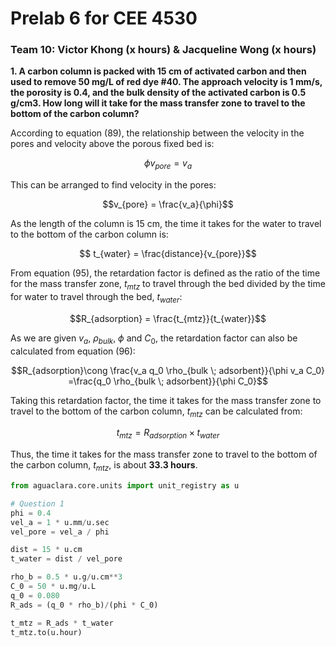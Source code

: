# Prelab 6 for CEE 4530

### Team 10: Victor Khong (x hours) & Jacqueline Wong (x hours) ###

<b> 1. A carbon column is packed with 15 cm of activated carbon and then used to remove 50 mg/L of red dye #40. The approach velocity is 1 mm/s, the porosity is 0.4, and the bulk density of the activated carbon is 0.5 g/cm3. How long will it take for the mass transfer zone to travel to the bottom of the carbon column? </b>

According to equation (89), the relationship between the velocity in the pores and velocity above the porous fixed bed is:

$$\phi v_{pore} = v_a$$

This can be arranged to find velocity in the pores:

$$v_{pore} = \frac{v_a}{\phi}$$

As the length of the column is 15 cm, the time it takes for the water to travel to the bottom of the carbon column is:

$$ t_{water} = \frac{distance}{v_{pore}}$$

From equation (95), the retardation factor is defined as the ratio of the time for the mass transfer zone, $t_{mtz}$ to travel through the bed divided by the time for water to travel through the bed, $t_{water}$:

$$R_{adsorption} = \frac{t_{mtz}}{t_{water}}$$

As we are given $v_{a}$, $\rho_{bulk}$, $\phi$ and $C_0$, the retardation factor can also be calculated from equation (96):

$$R_{adsorption}\cong \frac{v_a q_0 \rho_{bulk \; adsorbent}}{\phi v_a C_0} =\frac{q_0 \rho_{bulk \; adsorbent}}{\phi C_0}$$

Taking this retardation factor, the time it takes for the mass transfer zone to travel to the bottom of the carbon column, $t_{mtz}$ can be calculated from:

$$t_{mtz} = R_{adsorption} \times t_{water}$$

Thus, the time it takes for the mass transfer zone to travel to the bottom of the carbon column, $t_{mtz}$, is about <b>33.3 hours</b>.

```python
from aguaclara.core.units import unit_registry as u

# Question 1
phi = 0.4
vel_a = 1 * u.mm/u.sec
vel_pore = vel_a / phi

dist = 15 * u.cm
t_water = dist / vel_pore

rho_b = 0.5 * u.g/u.cm**3
C_0 = 50 * u.mg/u.L
q_0 = 0.080
R_ads = (q_0 * rho_b)/(phi * C_0)

t_mtz = R_ads * t_water
t_mtz.to(u.hour)
```
